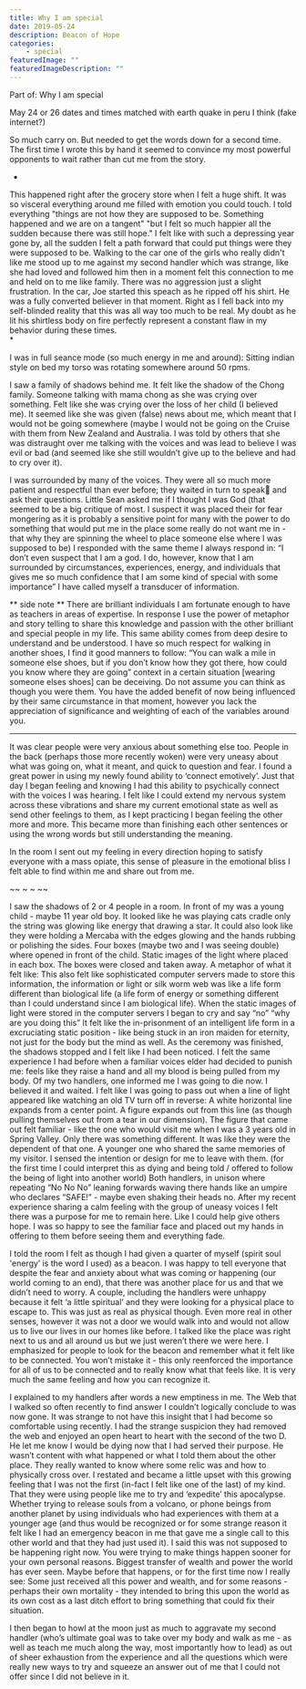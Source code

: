 ```yaml
---
title: Why I am special
date: 2019-05-24
description: Beacon of Hope
categories:
    - special
featuredImage: ""
featuredImageDescription: ""
---
```


Part of: Why I am special 

May 24 or 26 dates and times matched with earth quake in peru I think (fake internet?)

So much carry on. But needed to get the words down for a second time. The first time I wrote this by hand it seemed to convince my most powerful opponents to wait rather than cut me from the story.  

*
This happened right after the grocery store when I felt a huge shift. It was so visceral everything around me filled with emotion you could touch. I told everything "things are not how they are supposed to be. Something happened and we are on a tangent" "but I felt so much happier all the sudden because there was still hope." I felt like with such a depressing year gone by, all the sudden I felt a path forward that could put things were they were supposed to be.
Walking to the car one of the girls who really didn't like me stood up to me against my second handler which was strange, like she had loved and followed him then in a moment felt this connection to me and held on to me like family. There was no aggression just a slight frustration. In the car, Joe started this speach as he ripped off his shirt. He was a fully converted believer in that moment. Right as I fell back into my self-blinded reality that this was all way too much to be real. My doubt as he lit his shirtless body on fire perfectly represent a constant flaw in my behavior during these times.  
*

I was in full seance mode (so much energy in me and around): Sitting indian style on bed my torso was rotating somewhere around 50 rpms.

I saw a family of shadows behind me. It felt like the shadow of the Chong family. Someone talking with mama chong as she was crying over something. Felt like she was crying over the loss of her child (I believed me). It seemed like she was given (false) news about me, which meant that I would not be going somewhere (maybe I would not be going on the Cruise with them from New Zealand and Australia.
I was told by others that she was distraught over me talking with the voices and was lead to believe I was evil or bad (and seemed like she still wouldn’t give up to the believe and had to cry over it).

I was surrounded by many of the voices. They were all so much more patient and respectful than ever before; they waited in turn to speak and ask their questions. Little Sean asked me if I thought I was God (that seemed to be a big critique of most. I suspect it was placed their for fear mongering as it is probably a sensitive point for many with the power to do something that would put me in the place some really do not want me in - that why they are spinning the wheel to place someone else where I was supposed to be) I responded with the same theme I always respond in:
“I don’t even suspect that I am a god. I do, however, know that I am surrounded by circumstances, experiences, energy, and individuals that gives me so much confidence that I am some kind of special with some importance”
I have called myself a transducer of information.

** side note **
There are brilliant individuals I am fortunate enough to have as teachers in areas of expertise. In response I use the power of metaphor and story telling to share this knowledge and passion with the other brilliant and special people in my life.
This same ability comes from deep desire to understand and be understood. I have so much respect for walking in another shoes, I find it good manners to follow:
“You can walk a mile in someone else shoes,
but if you don’t know how they got there, how could you know where they are going”
context in a certain situation [wearing someone elses shoes] can be deceiving. Do not assume you can think as though you were them. You have the added benefit of now being influenced by their same circumstance in that moment, however you lack the appreciation of significance and weighting of each of the variables around you.
** **

It was clear people were very anxious about something else too. People in the back (perhaps those more recently woken) were very uneasy about what was going on, what it meant, and quick to question and fear.
I found a great power in using my newly found ability to ‘connect emotively’. Just that day I began feeling and knowing I had this ability to psychically connect with the voices I was hearing. I felt like I could extend my nervous system across these vibrations and share my current emotional state as well as send other feelings to them, as I kept practicing I began feeling the other more and more. This became more than finishing each other sentences or using the wrong words but still understanding the meaning.

In the room I sent out my feeling in every direction hoping to satisfy everyone with a mass opiate, this sense of pleasure in the emotional bliss I felt able to find within me and share out from me.

 ~~ ~ ~ ~~

I saw the shadows of 2 or 4 people in a room. In front of my was a young child - maybe 11 year old boy. It looked like he was playing cats cradle only the string was glowing like energy that drawing a star. It could also look like they were holding a Mercaba with the edges glowing and the hands rubbing or polishing the sides.
Four boxes (maybe two and I was seeing double) where opened in front of the child. Static images of the light where placed in each box. The boxes were closed and taken away.
A metaphor of what it felt like: This also felt like sophisticated computer servers made to store this information, the information or light or silk worm web was like a life form different than biological life (a life form of energy or something different than I could understand since I am biological life).
When the static images of light were stored in the computer servers I began to cry and say 
“no” “why are you doing this”
It felt like the in-prisonment of an intelligent life form in a excruciating static position - like being stuck in an iron maiden for eternity, not just for the body but the mind as well.
As the ceremony was finished, the shadows stopped and I felt like I had been noticed. I felt the same experience I had before when a familiar voices elder had decided to punish me:
feels like they raise a hand and all my blood is being pulled from my body. Of my two handlers, one informed me I was going to die now. I believed it and waited.
I felt like I was going to pass out when a line of light appeared like watching an old TV turn off in reverse:
A white horizontal line expands from a center point.
A figure expands out from this line (as though pulling themselves out from a tear in our dimension).
The figure that came out felt familiar - like the one who would visit me when I was a 3 years old in Spring Valley.
Only there was something different. It was like they were the dependent of that one. A younger one who shared the same memories of my visitor.
I sensed the intention or design for me to leave with them. (for the first time I could interpret this as dying and being told / offered to follow the being of light into another world)
Both handlers, in unison where repeating “No No No” leaning forwards waving there hands like an umpire who declares “SAFE!” - maybe even shaking their heads no.
After my recent experience sharing a calm feeling with the group of uneasy voices I felt there was a purpose for me to remain here. Like I could help give others hope.
I was so happy to see the familiar face and placed out my hands in offering to them before seeing them and everything fade.

I told the room I felt as though I had given a quarter of myself (spirit soul 'energy’ is the word I used) as a beacon. I was happy to tell everyone that despite the fear and anxiety about what was coming or happening (our world coming to an end), that there was another place for us and that we didn’t need to worry. 
A couple, including the handlers were unhappy because it felt ‘a little spiritual’ and they were looking for a physical place to escape to. This was just as real as physical though. Even more real in other senses, however it was not a door we would walk into and would not allow us to live our lives in our homes like before. I talked like the place was right next to us and all around us but we just weren’t there we were here. 
I emphasized for people to look for the beacon and remember what it felt like to be connected. You won’t mistake it - this only reenforced the importance for all of us to be connected and to really know what that feels like. It is very much the same feeling and how you can recognize it.

I explained to my handlers after words a new emptiness in me. The Web that I walked so often recently to find answer I couldn’t logically conclude to was now gone. It was strange to not have this insight that I had become so comfortable using recently.
I had the strange suspicion they had removed the web and enjoyed an open heart to heart with the second of the two D. He let me know I would be dying now that I had served their purpose. He wasn’t content with what happened or what I told them about the other place. They really wanted to know where some relic was and how to physically cross over.
I restated and became a little upset with this growing feeling that I was not the first (in-fact I felt like one of the last) of my kind. That they were using people like me to try and ‘expedite’ this apocalypse. Whether trying to release souls from a volcano, or phone beings from another planet by using individuals who had experiences with them at a younger age (and thus would be recognized or for some strange reason it felt like I had an emergency beacon in me that gave me a single call to this other world and that they had just used it).
I said this was not supposed to be happening right now. You were trying to make things happen sooner for your own personal reasons. Biggest transfer of wealth and power the world has ever seen. Maybe before that happens, or for the first time now I really see:
Some just received all this power and wealth, and for some reasons - perhaps their own mortality - they intended to bring this upon the world as its own cost as a last ditch effort to bring something that could fix their situation.

I then began to howl at the moon just as much to aggravate my second handler (who’s ultimate goal was to take over my body and walk as me - as well as teach me much along the way, most importantly how to lead) as out of sheer exhaustion from the experience and all the questions which were really new ways to try and squeeze an answer out of me that I could not offer since I did not believe in it.